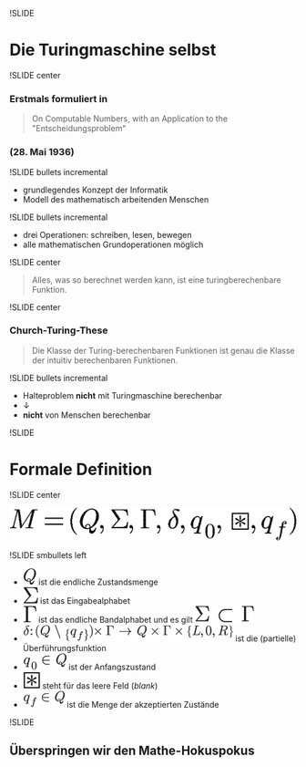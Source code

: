 !SLIDE

# Die Turingmaschine selbst

!SLIDE center

### Erstmals formuliert in

> On Computable Numbers, with an Application to the "Entscheidungsproblem"

### (28. Mai 1936)

!SLIDE bullets incremental

* grundlegendes Konzept der Informatik
* Modell des mathematisch arbeitenden Menschen

!SLIDE bullets incremental

* drei Operationen: schreiben, lesen, bewegen
* alle mathematischen Grundoperationen möglich

!SLIDE center

> Alles, was so berechnet werden kann, ist eine turingberechenbare Funktion.

!SLIDE center

### Church-Turing-These

> Die Klasse der Turing-berechenbaren Funktionen ist genau die Klasse der intuitiv berechenbaren Funktionen.

!SLIDE bullets incremental

* Halteproblem __nicht__ mit Turingmaschine berechenbar
* ↓
* __nicht__ von Menschen berechenbar

!SLIDE

# Formale Definition

!SLIDE center

![M = ...](M_equal.png)

!SLIDE smbullets left

* ![Q](Q.png) ist die endliche Zustandsmenge
* ![Sigma](Sigma.png) ist das Eingabealphabet
* ![Gamma](Gamma.png) ist das endliche Bandalphabet und es gilt ![Sigma subset Gamma](Sigma_subset_Gamma.png)
* ![delta](delta.png) ist die (partielle) Überführungsfunktion
* ![q_0](q_0.png) ist der Anfangszustand
* ![square](square.png) steht für das leere Feld (_blank_)
* ![q_f](q_f.png) ist die Menge der akzeptierten Zustände

!SLIDE

## Überspringen wir den Mathe-Hokuspokus
